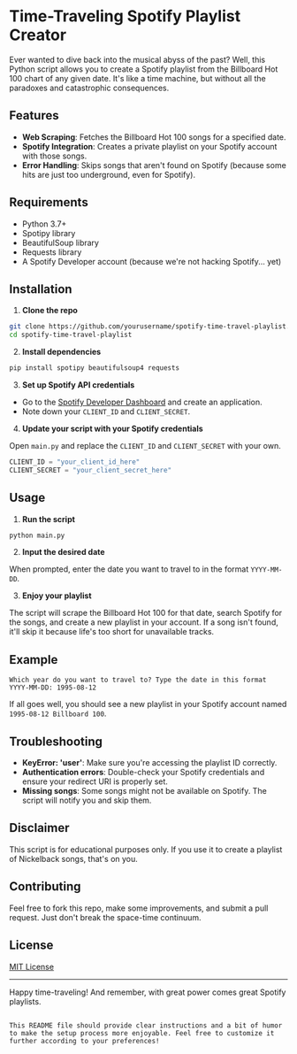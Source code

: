 # Time-Traveling Spotify Playlist Creator

Ever wanted to dive back into the musical abyss of the past? Well, this Python script allows you to create a Spotify playlist from the Billboard Hot 100 chart of any given date. It's like a time machine, but without all the paradoxes and catastrophic consequences. 

## Features

- **Web Scraping**: Fetches the Billboard Hot 100 songs for a specified date.
- **Spotify Integration**: Creates a private playlist on your Spotify account with those songs.
- **Error Handling**: Skips songs that aren't found on Spotify (because some hits are just too underground, even for Spotify).

## Requirements

- Python 3.7+
- Spotipy library
- BeautifulSoup library
- Requests library
- A Spotify Developer account (because we're not hacking Spotify... yet)

## Installation

1. **Clone the repo**

```bash
git clone https://github.com/yourusername/spotify-time-travel-playlist.git
cd spotify-time-travel-playlist
```

2. **Install dependencies**

```bash
pip install spotipy beautifulsoup4 requests
```

3. **Set up Spotify API credentials**

- Go to the [Spotify Developer Dashboard](https://developer.spotify.com/dashboard/applications) and create an application.
- Note down your `CLIENT_ID` and `CLIENT_SECRET`.

4. **Update your script with your Spotify credentials**

Open `main.py` and replace the `CLIENT_ID` and `CLIENT_SECRET` with your own.

```python
CLIENT_ID = "your_client_id_here"
CLIENT_SECRET = "your_client_secret_here"
```

## Usage

1. **Run the script**

```bash
python main.py
```

2. **Input the desired date**

When prompted, enter the date you want to travel to in the format `YYYY-MM-DD`. 

3. **Enjoy your playlist**

The script will scrape the Billboard Hot 100 for that date, search Spotify for the songs, and create a new playlist in your account. If a song isn't found, it'll skip it because life's too short for unavailable tracks.

## Example

```
Which year do you want to travel to? Type the date in this format YYYY-MM-DD: 1995-08-12
```

If all goes well, you should see a new playlist in your Spotify account named `1995-08-12 Billboard 100`.

## Troubleshooting

- **KeyError: 'user'**: Make sure you're accessing the playlist ID correctly.
- **Authentication errors**: Double-check your Spotify credentials and ensure your redirect URI is properly set.
- **Missing songs**: Some songs might not be available on Spotify. The script will notify you and skip them.

## Disclaimer

This script is for educational purposes only. If you use it to create a playlist of Nickelback songs, that's on you. 

## Contributing

Feel free to fork this repo, make some improvements, and submit a pull request. Just don't break the space-time continuum.

## License

[MIT License](LICENSE)

---

Happy time-traveling! And remember, with great power comes great Spotify playlists.
```

This README file should provide clear instructions and a bit of humor to make the setup process more enjoyable. Feel free to customize it further according to your preferences!

